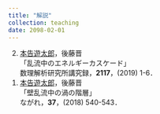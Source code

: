 ```yaml
---
title: "解説"
collection: teaching
date: 2098-02-01
---
```

<ol reversed>
<li>
<u>本告遊太郎</u>，後藤晋 <br>
「乱流中のエネルギーカスケード」<br>
数理解析研究所講究録，<b>2117</b>，(2019) 1-6．
</li>
<li>
<u>本告遊太郎</u>，後藤晋 <br>
「壁乱流中の渦の階層」 <br>
ながれ，<b>37</b>，(2018) 540-543．
</li>
</ol>
